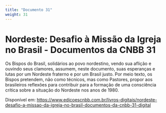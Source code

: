 ```yaml
---
title: "Documento 31"
weight: 31
---
```


# Nordeste: Desafio à Missão da Igreja no Brasil - Documentos da CNBB 31

Os Bispos do Brasil, solidários ao povo nordestino, vendo sua aflição e ouvindo seus clamores, assumem, neste documento, suas esperanças e lutas por um Nordeste fraterno e por um Brasil justo. Por meio texto, os Bispos pretendem, não como técnicos, mas como Pastores, propor aos brasileiros reflexões para contribuir para a formação de uma consciência crítica sobre a situação do Nordeste nos anos de 1980.

Disponível em: https://www.edicoescnbb.com.br/livros-digitais/nordeste-desafio-a-missao-da-igreja-no-brasil-documentos-da-cnbb-31-digital
